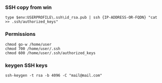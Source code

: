 ### SSH copy from win
```
type $env:USERPROFILE\.ssh\id_rsa.pub | ssh {IP-ADDRESS-OR-FQDN} "cat >> .ssh/authorized_keys"
```
### Permissions
```
chmod go-w /home/user
chmod 700 /home/user/.ssh
chmod 600 /home/user/.ssh/authorized_keys
```
### keygen SSH keys
```
ssh-keygen -t rsa -b 4096 -C "mail@mail.com"
```